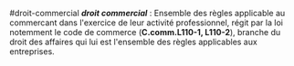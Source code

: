 #droit-commercial
***droit commercial*** : 
Ensemble des règles applicable au commercant dans l'exercice de leur activité professionnel, régit par la loi notemment le code de commerce (**C.comm.L110-1, L110-2**), branche du droit des affaires qui lui est l'ensemble des règles applicables aux entreprises.



